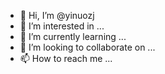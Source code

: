 - 👋 Hi, I’m @yinuozj
- 👀 I’m interested in ...
- 🌱 I’m currently learning ...
- 💞️ I’m looking to collaborate on ...
- 📫 How to reach me ...

<!---
yinuozj/yinuozj is a ✨ special ✨ repository because its `README.md` (this file) appears on your GitHub profile.
You can click the Preview link to take a look at your changes.
--->
